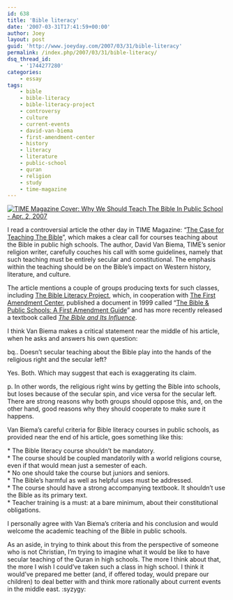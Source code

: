 ```yaml
---
id: 638
title: 'Bible literacy'
date: '2007-03-31T17:41:59+00:00'
author: Joey
layout: post
guid: 'http://www.joeyday.com/2007/03/31/bible-literacy'
permalink: /index.php/2007/03/31/bible-literacy/
dsq_thread_id:
    - '1744277280'
categories:
    - essay
tags:
    - bible
    - bible-literacy
    - bible-literacy-project
    - controversy
    - culture
    - current-events
    - david-van-biema
    - first-amendment-center
    - history
    - literacy
    - literature
    - public-school
    - quran
    - religion
    - study
    - time-magazine
---
```


[![TIME Magazine Cover: Why We Should Teach The Bible In Public School - Apr. 2, 2007](/wp-content/uploads/2007/03/timecover-2007-04-02.jpg)](http://www.time.com/time/covers/0,16641,20070402,00.html)

I read a controversial article the other day in TIME Magazine: “[The Case for Teaching The Bible](http://www.time.com/time/magazine/article/0,9171,1601845,00.html)”, which makes a clear call for courses teaching about the Bible in public high schools. The author, David Van Biema, TIME’s senior religion writer, carefully couches his call with some guidelines, namely that such teaching must be entirely secular and constitutional. The emphasis within the teaching should be on the Bible’s impact on Western history, literature, and culture.

The article mentions a couple of groups producing texts for such classes, including [The Bible Literacy Project](http://www.bibleliteracy.org), which, in cooperation with [The First Amendment Center](http://www.firstamendmentcenter.org), published a document in 1999 called “[The Bible &amp; Public Schools: A First Amendment Guide](http://www.firstamendmentcenter.org/PDF/bible_guide_graphics.PDF)” and has more recently released a textbook called <cite>[The Bible and Its Influence](http://amazon.com/o/ASIN/0977030202/joeyday)</cite>.

I think Van Biema makes a critical statement near the middle of his article, when he asks and answers his own question:

bq.. Doesn’t secular teaching about the Bible play into the hands of the religious right and the secular left?

Yes. Both. Which may suggest that each is exaggerating its claim.

p. In other words, the religious right wins by getting the Bible into schools, but loses because of the secular spin, and vice versa for the secular left. There are strong reasons why both groups should oppose this, and, on the other hand, good reasons why they should cooperate to make sure it happens.

Van Biema’s careful criteria for Bible literacy courses in public schools, as provided near the end of his article, goes something like this:

\* The Bible literacy course shouldn’t be mandatory.  
\* The course should be coupled mandatorily with a world religions course, even if that would mean just a semester of each.  
\* No one should take the course but juniors and seniors.  
\* The Bible’s harmful as well as helpful uses must be addressed.  
\* The course should have a strong accompanying textbook. It shouldn’t use the Bible as its primary text.  
\* Teacher training is a must: at a bare minimum, about their constitutional obligations.

I personally agree with Van Biema’s criteria and his conclusion and would welcome the academic teaching of the Bible in public schools.

As an aside, in trying to think about this from the perspective of someone who is not Christian, I’m trying to imagine what it would be like to have secular teaching of the Quran in high schools. The more I think about that, the more I wish I could’ve taken such a class in high school. I think it would’ve prepared me better (and, if offered today, would prepare our children) to deal better with and think more rationally about current events in the middle east. :syzygy: